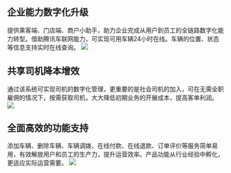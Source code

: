 ## 企业能力数字化升级
提供乘客端、门店端、商户小助手，助力企业完成从用户到员工的全链路数字化能力转型。借助腾讯车联网能力，可实现可用车辆24小时在线。车辆的位置、状态等信息支持实时在线查询。
![](https://main.qcloudimg.com/raw/c97e813ef9356b08281780a722e2d47c.png)

## 共享司机降本增效
通过该系统可实现司机的数字化管理，更重要的是社会司机的加入，可在无需全职雇佣的情况下，按需获取司机，大大降低初期业务的开展成本，提高客单利润。
![](https://main.qcloudimg.com/raw/40104a53e8a7d8bdfa020afa98b2ee8b.png)

## 全面高效的功能支持
添加车辆、删除车辆、车辆调拨、在线付款、在线退款、订单评价等服务简单易用，有效解放用户和员工的生产力，提升运营效率。产品功能从行业经验中孵化，更适应实际运营需要。
![](https://main.qcloudimg.com/raw/11683d09ad8b9c8cfdd7142c1b38a9e6.png)
